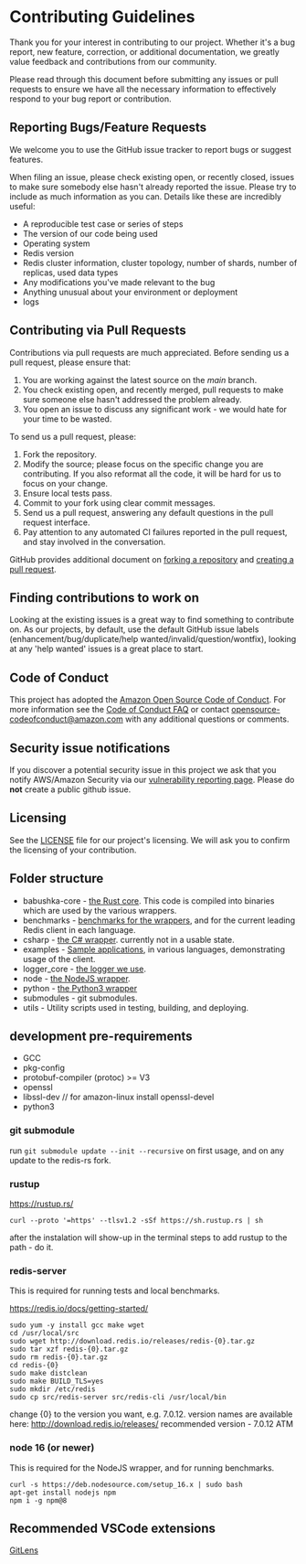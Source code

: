 # Contributing Guidelines

Thank you for your interest in contributing to our project. Whether it's a bug report, new feature, correction, or additional
documentation, we greatly value feedback and contributions from our community.

Please read through this document before submitting any issues or pull requests to ensure we have all the necessary
information to effectively respond to your bug report or contribution.


## Reporting Bugs/Feature Requests

We welcome you to use the GitHub issue tracker to report bugs or suggest features.

When filing an issue, please check existing open, or recently closed, issues to make sure somebody else hasn't already
reported the issue. Please try to include as much information as you can. Details like these are incredibly useful:

* A reproducible test case or series of steps
* The version of our code being used
* Operating system
* Redis version
* Redis cluster information, cluster topology, number of shards, number of replicas, used data types 
* Any modifications you've made relevant to the bug
* Anything unusual about your environment or deployment
* logs

## Contributing via Pull Requests
Contributions via pull requests are much appreciated. Before sending us a pull request, please ensure that:

1. You are working against the latest source on the *main* branch.
2. You check existing open, and recently merged, pull requests to make sure someone else hasn't addressed the problem already.
3. You open an issue to discuss any significant work - we would hate for your time to be wasted.

To send us a pull request, please:

1. Fork the repository.
2. Modify the source; please focus on the specific change you are contributing. If you also reformat all the code, it will be hard for us to focus on your change.
3. Ensure local tests pass.
4. Commit to your fork using clear commit messages.
5. Send us a pull request, answering any default questions in the pull request interface.
6. Pay attention to any automated CI failures reported in the pull request, and stay involved in the conversation.

GitHub provides additional document on [forking a repository](https://help.github.com/articles/fork-a-repo/) and
[creating a pull request](https://help.github.com/articles/creating-a-pull-request/).


## Finding contributions to work on
Looking at the existing issues is a great way to find something to contribute on. As our projects, by default, use the default GitHub issue labels (enhancement/bug/duplicate/help wanted/invalid/question/wontfix), looking at any 'help wanted' issues is a great place to start.


## Code of Conduct
This project has adopted the [Amazon Open Source Code of Conduct](https://aws.github.io/code-of-conduct).
For more information see the [Code of Conduct FAQ](https://aws.github.io/code-of-conduct-faq) or contact
opensource-codeofconduct@amazon.com with any additional questions or comments.


## Security issue notifications
If you discover a potential security issue in this project we ask that you notify AWS/Amazon Security via our [vulnerability reporting page](http://aws.amazon.com/security/vulnerability-reporting/). Please do **not** create a public github issue.


## Licensing

See the [LICENSE](LICENSE) file for our project's licensing. We will ask you to confirm the licensing of your contribution.


## Folder structure

* babushka-core - [the Rust core](./babushka-core/README.md). This code is compiled into binaries which are used by the various wrappers.
* benchmarks - [benchmarks for the wrappers](./benchmarks/README.md), and for the current leading Redis client in each language.
* csharp - [the C# wrapper](./csharp/README.md). currently not in a usable state.
* examples - [Sample applications](./examples/), in various languages, demonstrating usage of the client.
* logger_core - [the logger we use](./logger_core/).
* node - [the NodeJS wrapper](./node/README.md).
* python - [the Python3 wrapper](./python/README.md)
* submodules - git submodules.
* utils - Utility scripts used in testing, building, and deploying.

## development pre-requirements

* GCC
* pkg-config
* protobuf-compiler (protoc) >= V3
* openssl
* libssl-dev // for amazon-linux install openssl-devel
* python3

### git submodule

run `git submodule update --init --recursive` on first usage, and on any update to the redis-rs fork.

### rustup

https://rustup.rs/

```
curl --proto '=https' --tlsv1.2 -sSf https://sh.rustup.rs | sh
```

after the instalation will show-up in the terminal steps to add rustup to the path - do it.

### redis-server

This is required for running tests and local benchmarks.

https://redis.io/docs/getting-started/

```
sudo yum -y install gcc make wget
cd /usr/local/src
sudo wget http://download.redis.io/releases/redis-{0}.tar.gz
sudo tar xzf redis-{0}.tar.gz
sudo rm redis-{0}.tar.gz
cd redis-{0}
sudo make distclean
sudo make BUILD_TLS=yes
sudo mkdir /etc/redis
sudo cp src/redis-server src/redis-cli /usr/local/bin
```

change {0} to the version you want, e.g. 7.0.12. version names are available here: http://download.redis.io/releases/
recommended version - 7.0.12 ATM

### node 16 (or newer)

This is required for the NodeJS wrapper, and for running benchmarks.

```
curl -s https://deb.nodesource.com/setup_16.x | sudo bash
apt-get install nodejs npm
npm i -g npm@8
```

## Recommended VSCode extensions

[GitLens](https://marketplace.visualstudio.com/items?itemName=eamodio.gitlens)
